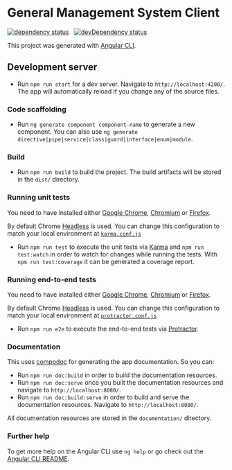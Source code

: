 # General Management System Client

<a href="https://david-dm.org/lealceldeiro/gms?path=client" target="_blank"><img src="https://david-dm.org/lealceldeiro/gms/status.svg?path=client" alt="dependency status"></a>&nbsp;&nbsp;
<a href="https://david-dm.org/lealceldeiro/gms?path=client&type=dev" target="_blank"><img src="https://david-dm.org/lealceldeiro/gms/dev-status.svg?path=client" alt="devDependency status"></a>

This project was generated with [Angular CLI](https://github.com/angular/angular-cli).

## Development server

* Run `npm run start` for a dev server. Navigate to `http://localhost:4200/`. The app will automatically reload if you change any of the source files.

### Code scaffolding

* Run `ng generate component component-name` to generate a new component. You can also use `ng generate directive|pipe|service|class|guard|interface|enum|module`.

### Build

* Run `npm run build` to build the project. The build artifacts will be stored in the `dist/` directory.

### Running unit tests

You need to have installed either [Google Chrome](https://www.google.com/chrome/), [Chromium](http://www.chromium.org/) or [Firefox](https://www.mozilla.org/en-US/firefox/new/).

By default Chrome [Headless](https://en.wikipedia.org/wiki/Headless_browser) is used. You can change this configuration to match your local environment at [`karma.conf.js`](src/karma.conf.js)

* Run `npm run test` to execute the unit tests via [Karma](https://karma-runner.github.io) and `npm run test:watch` in order to watch for changes while running the tests. With `npm run test:coverage` it can be generated a coverage report.

### Running end-to-end tests

You need to have installed either [Google Chrome](https://www.google.com/chrome/), [Chromium](http://www.chromium.org/) or [Firefox](https://www.mozilla.org/en-US/firefox/new/).

By default Chrome [Headless](https://en.wikipedia.org/wiki/Headless_browser) is used. You can change this configuration to match your local environment at [`protractor.conf.js`](e2e/protractor.conf.js)

* Run `npm run e2e` to execute the end-to-end tests via [Protractor](http://www.protractortest.org/).

### Documentation

This uses [compodoc](https://github.com/compodoc/compodoc) for generating the app documentation. So you can:

* Run `npm run doc:build` in order to build the documentation resources.
* Run `npm run doc:serve` once you built the documentation resources and navigate to `http://localhost:8080/`.
* Run `npm run doc:build:serve` in order to build and serve the documentation resources. Navigate to `http://localhost:8080/`.

All documentation resources are stored in the `documentation/` directory.

### Further help

To get more help on the Angular CLI use `ng help` or go check out the [Angular CLI README](https://github.com/angular/angular-cli/blob/master/README.md).
